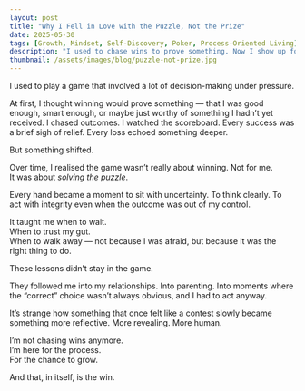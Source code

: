 ```yaml
---
layout: post
title: "Why I Fell in Love with the Puzzle, Not the Prize"
date: 2025-05-30
tags: [Growth, Mindset, Self-Discovery, Poker, Process-Oriented Living]
description: "I used to chase wins to prove something. Now I show up for the process — the puzzle — and that, in itself, is the win."
thumbnail: /assets/images/blog/puzzle-not-prize.jpg
---
```


I used to play a game that involved a lot of decision-making under pressure.

At first, I thought winning would prove something — that I was good enough, smart enough, or maybe just worthy of something I hadn’t yet received. I chased outcomes. I watched the scoreboard. Every success was a brief sigh of relief. Every loss echoed something deeper.

But something shifted.

Over time, I realised the game wasn’t really about winning. Not for me.  
It was about *solving the puzzle*.

Every hand became a moment to sit with uncertainty. To think clearly. To act with integrity even when the outcome was out of my control.

It taught me when to wait.  
When to trust my gut.  
When to walk away — not because I was afraid, but because it was the right thing to do.

These lessons didn’t stay in the game.

They followed me into my relationships. Into parenting. Into moments where the “correct” choice wasn’t always obvious, and I had to act anyway.

It’s strange how something that once felt like a contest slowly became something more reflective. More revealing. More human.

I’m not chasing wins anymore.  
I’m here for the process.  
For the chance to grow.

And that, in itself, is the win.
